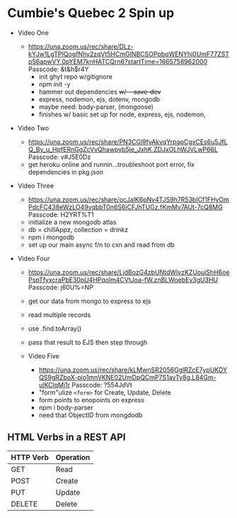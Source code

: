 # Cumbie's Quebec 2 Spin up


- Video One
  - https://una.zoom.us/rec/share/DLz-kYJw1LgTPIQogfNhv2zqVt5HCmGINBCSOPpbqWENYhj0UmF77ZSTp56apwVY.0pYEM7knHATCQrn6?startTime=1665756962000
Passcode: &t&h$r4Y
    - init ghyt repo w/gitignore
    - npm init -y
    - hammer out dependencies <strike>w/ --save-dev</strike>
    - express, nodemon, ejs, dotenv, mongodb
    - maybe need: body-parser, (mongoose)
    - finishes w/ basic set up for node, express, ejs, nodemon, 

- Video Two 
  - https://una.zoom.us/rec/share/PN3CGl9fyAkvqYrpapCgxCEs6u5JfLQ_By_u_HpfERnGgZcVvQhawpyb5je_JxhK.ZDJxOLhWJVLwP66L 
Passcode: v#J5E0Dz
  - get heroku online and runnin...troubleshoot port error, fix dependencies in pkg.json

- Video Three
  - https://una.zoom.us/rec/share/ocJalK6pNv4TJS9h7R53bICf1FHyOmPdcFC438eWzLO49vqbbT0n6S6iCFJhTUGz.fKmMv7AUt-7cQ8MG 
Passcode: H2YRT%T1
  - initialize a new mongodb atlas
  - db = chillAppz, collection = drinkz 
  - npm i mongodb
  - set up our main async f/n to cxn and read from db


- Video Four 
  - https://una.zoom.us/rec/share/LjdBozG4zbUNtdWlvzKZUouiShH6oePspTfyxcraPbE30pU4HPqolm4CVtJoa-fW.znBLWoebEy3gU3HU 
Passcode: j60U%=NP
  - get our data from mongo to express to ejs
  - read multiple records
  - use .find.toArray()
  - pass that result to EJS then step through 

  - Video Five
    - https://una.zoom.us/rec/share/kLMwnSR2056GglRZcE7ypUKDYQS9gRZboX-pio1mnVKNE02UmDpQCmP7S1ayTy8g.L84Gm-uIKClqMj1r 
    Passcode: ?554JdVt
    - "form"ulize `<form>` for Create, Update, Delete
    - form points to enopoints on express
    - npm i body-parser 
    - need that ObjectID from mongdodb 




## HTML Verbs in a REST API

| HTTP Verb      | Operation |
| ----------- | ----------- |
| GET      | Read       |
| POST   | Create        |
| PUT	|          Update |
| DELETE	       |   Delete |
